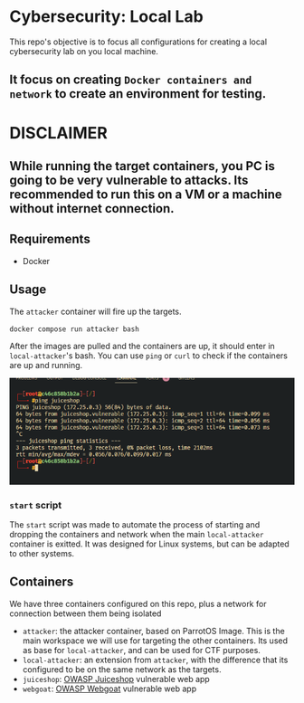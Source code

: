 # Cybersecurity: Local Lab
This repo's objective is to focus all configurations for creating a local cybersecurity lab on you local machine.

It focus on creating `Docker containers and network` to create an environment for testing.
---
# DISCLAIMER
While running the target containers, you PC is going to be very vulnerable to attacks. Its recommended to run this on a VM or a machine without internet connection.
---

## Requirements
- Docker

## Usage
The `attacker` container will fire up the targets. 
```
docker compose run attacker bash
```
After the images are pulled and the containers are up, it should enter in `local-attacker`'s bash.
You can use `ping` or `curl` to check if the containers are up and running.

![alt](docs/check-connectivity.png)

### `start` script
The `start` script was made to automate the process of starting and dropping the containers and network when the main `local-attacker` container is exitted.
It was designed for Linux systems, but can be adapted to other systems.

## Containers

We have three containers configured on this repo, plus a network for connection between them being isolated

- `attacker`: the attacker container, based on ParrotOS Image. This is the main workspace we will use for targeting the other containers. Its used as base for `local-attacker`, and can be used for CTF purposes.
- `local-attacker`: an extension from `attacker`, with the difference that its configured to be on the same network as the targets.
- `juiceshop`: [OWASP Juiceshop](https://owasp.org/www-project-juice-shop) vulnerable web app
- `webgoat`: [OWASP Webgoat](https://owasp.org/www-project-webgoat) vulnerable web app 
